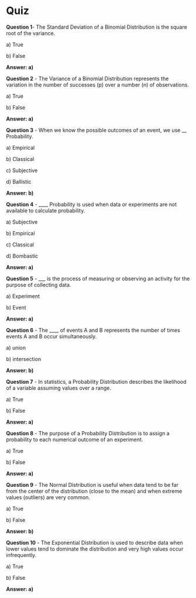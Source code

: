 # Quiz

**Question 1**- The Standard Deviation of a Binomial Distribution is the square root of the variance.

a) True

b) False

**Answer: a)**


**Question 2** - The Variance of a Binomial Distribution represents the variation in the number of successes (p) over a number (n) of observations.

a) True

b) False

**Answer: a)**


**Question 3** - When we know the possible outcomes of an event, we use __ Probability.

a) Empirical

b) Classical

c) Subjective

d) Ballistic

**Answer: b)**


**Question 4** - ____ Probability is used when data or experiments are not available to calculate probability.

a) Subjective

b) Empirical

c) Classical

d) Bombastic

**Answer: a)**


**Question 5** - ___ is the process of measuring or observing an activity for the purpose of collecting data.

a) Experiment

b) Event

**Answer: a)**


**Question 6** - The ____ of events A and B represents the number of times events A and B occur simultaneously.

a) union

b) intersection

**Answer: b)**


**Question 7** - In statistics, a Probability Distribution describes the likelihood of a variable assuming values over a range.

a) True

b) False

**Answer: a)**


**Question 8** - The purpose of a Probability Distribution is to assign a probability to each numerical outcome of an experiment.

a) True

b) False

**Answer: a)**


**Question 9** - The Normal Distribution is useful when data tend to be far from the center of the distribution (close to the mean) and when extreme values (outliers) are very common.

a) True

b) False

**Answer: b)**


**Question 10** - The Exponential Distribution is used to describe data when lower values tend to dominate the distribution and very high values occur infrequently.

a) True

b) False

**Answer: a)**






